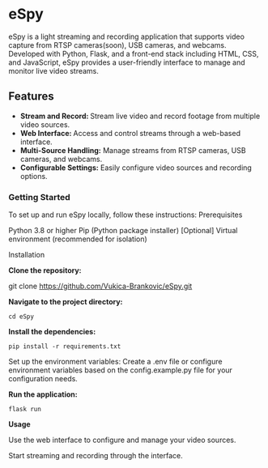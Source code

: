 # eSpy

eSpy is a light streaming and recording application that supports video capture from RTSP cameras(soon), USB cameras, and webcams. Developed with Python, Flask, and a front-end stack including HTML, CSS, and JavaScript, eSpy provides a user-friendly interface to manage and monitor live video streams.

## Features

  <b>
    
  * Stream and Record: </b> Stream live video and record footage from multiple video sources. <b>
  * Web Interface: </b> Access and control streams through a web-based interface. <b>
  * Multi-Source Handling:</b> Manage streams from RTSP cameras, USB cameras, and webcams.<b>
  * Configurable Settings:</b> Easily configure video sources and recording options.
   

### Getting Started

To set up and run eSpy locally, follow these instructions:
Prerequisites

  Python 3.8 or higher
  Pip (Python package installer)
  [Optional] Virtual environment (recommended for isolation)

Installation

<b>Clone the repository:</b>

  git clone https://github.com/Vukica-Brankovic/eSpy.git

<b>Navigate to the project directory: </b>

    cd eSpy


<b>Install the dependencies:</b>

    pip install -r requirements.txt

Set up the environment variables: Create a .env file or configure environment variables based on the config.example.py file for your configuration needs.

<b>Run the application:</b>



    flask run



<b>Usage</b>

Use the web interface to configure and manage your video sources.

Start streaming and recording through the interface.
